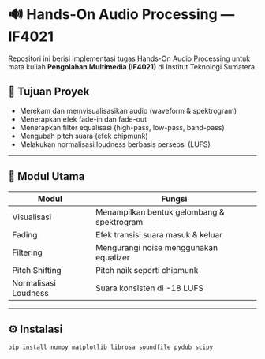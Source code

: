 # 🔊 Hands-On Audio Processing — IF4021

Repositori ini berisi implementasi tugas Hands-On Audio Processing untuk mata kuliah **Pengolahan Multimedia (IF4021)** di Institut Teknologi Sumatera.

## 🎯 Tujuan Proyek

- Merekam dan memvisualisasikan audio (waveform & spektrogram)
- Menerapkan efek fade-in dan fade-out
- Menerapkan filter equalisasi (high-pass, low-pass, band-pass)
- Mengubah pitch suara (efek chipmunk)
- Melakukan normalisasi loudness berbasis persepsi (LUFS)

---

## 🧩 Modul Utama

| Modul | Fungsi |
|-------|--------|
| Visualisasi | Menampilkan bentuk gelombang & spektrogram |
| Fading | Efek transisi suara masuk & keluar |
| Filtering | Mengurangi noise menggunakan equalizer |
| Pitch Shifting | Pitch naik seperti chipmunk |
| Normalisasi Loudness | Suara konsisten di -18 LUFS |

---

## ⚙️ Instalasi

```bash
pip install numpy matplotlib librosa soundfile pydub scipy
